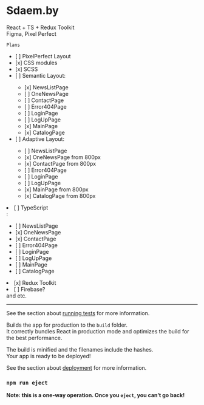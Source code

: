 # Sdaem.by

React + TS + Redux Toolkit\
Figma, Pixel Perfect


`Plans`
<ul>

<li>[ ] PixelPerfect Layout</li>
<li>[x] CSS modules</li>
<li>[x] SCSS</li>
<li>[ ] Semantic Layout:</li>
  <ul>
    <li>[x] NewsListPage</li>
    <li>[ ] OneNewsPage</li>
    <li>[ ] ContactPage</li>
    <li>[ ] Error404Page</li>
    <li>[ ] LoginPage</li>
    <li>[ ] LogUpPage</li>
    <li>[x] MainPage</li>
    <li>[x] CatalogPage</li>

  </ul>
<li>[ ] Adaptive Layout:</li>
  <ul>
    <li>[ ] NewsListPage</li>
    <li>[x] OneNewsPage from 800px</li>
    <li>[x] ContactPage from 800px</li>
    <li>[ ] Error404Page </li>
    <li>[ ] LoginPage</li>
    <li>[ ] LogUpPage</li>
    <li>[x] MainPage from 800px</li>
    <li>[x] CatalogPage from 800px</li>

  </ul>
</ul>
<li>[ ] TypeScript</li>:
  <ul>
    <li>[ ] NewsListPage</li>
    <li>[x] OneNewsPage</li>
    <li>[x] ContactPage</li>
    <li>[ ] Error404Page</li>
    <li>[ ] LoginPage</li>
    <li>[ ] LogUpPage</li>
    <li>[ ] MainPage</li>
    <li>[ ] CatalogPage</li>
  </ul>
  <li>[x] Redux Toolkit</li>
  <li>[ ] Firebase?</li>
 and etc.






-----------------------------------------------------------------------------

See the section about [running tests](https://facebook.github.io/create-react-app/docs/running-tests) for more information.

Builds the app for production to the `build` folder.\
It correctly bundles React in production mode and optimizes the build for the best performance.

The build is minified and the filenames include the hashes.\
Your app is ready to be deployed!

See the section about [deployment](https://facebook.github.io/create-react-app/docs/deployment) for more information.

### `npm run eject`

**Note: this is a one-way operation. Once you `eject`, you can’t go back!**
